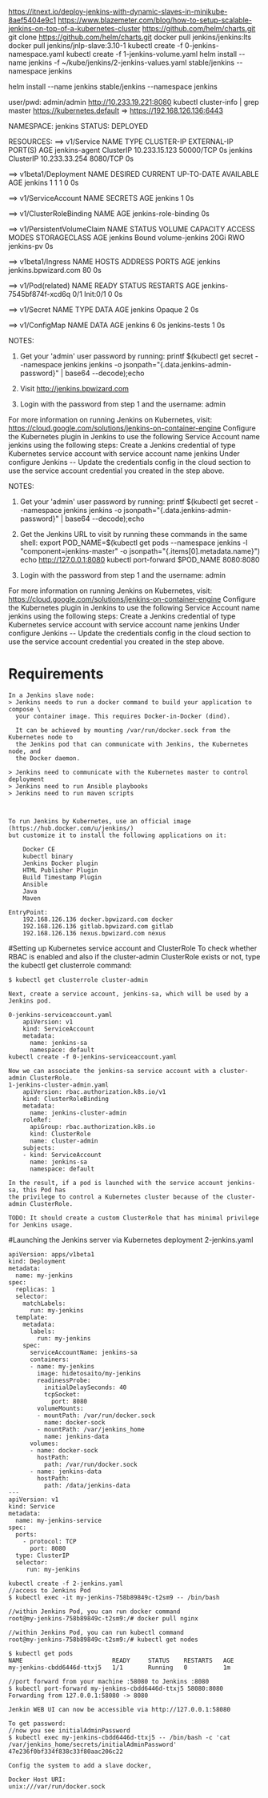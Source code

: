 https://itnext.io/deploy-jenkins-with-dynamic-slaves-in-minikube-8aef5404e9c1
https://www.blazemeter.com/blog/how-to-setup-scalable-jenkins-on-top-of-a-kubernetes-cluster
https://github.com/helm/charts.git
git clone  https://github.com/helm/charts.git
docker pull jenkins/jenkins:lts
docker pull jenkins/jnlp-slave:3.10-1
kubectl create -f 0-jenkins-namespace.yaml
kubectl create -f 1-jenkins-volume.yaml
helm install --name jenkins -f ~/kube/jenkins/2-jenkins-values.yaml stable/jenkins --namespace jenkins

helm install --name jenkins stable/jenkins --namespace jenkins

user/pwd: admin/admin
http://10.233.19.221:8080
kubectl cluster-info | grep master
https://kubernetes.default => https://192.168.126.136:6443

NAMESPACE: jenkins
STATUS: DEPLOYED

RESOURCES:
==> v1/Service
NAME           TYPE       CLUSTER-IP     EXTERNAL-IP  PORT(S)    AGE
jenkins-agent  ClusterIP  10.233.15.123  <none>       50000/TCP  0s
jenkins        ClusterIP  10.233.33.254  <none>       8080/TCP   0s

==> v1beta1/Deployment
NAME     DESIRED  CURRENT  UP-TO-DATE  AVAILABLE  AGE
jenkins  1        1        1           0          0s

==> v1/ServiceAccount
NAME     SECRETS  AGE
jenkins  1        0s

==> v1/ClusterRoleBinding
NAME                  AGE
jenkins-role-binding  0s

==> v1/PersistentVolumeClaim
NAME     STATUS  VOLUME          CAPACITY  ACCESS MODES  STORAGECLASS  AGE
jenkins  Bound   volume-jenkins  20Gi      RWO           jenkins-pv    0s

==> v1beta1/Ingress
NAME     HOSTS                 ADDRESS  PORTS  AGE
jenkins  jenkins.bpwizard.com  80       0s

==> v1/Pod(related)
NAME                      READY  STATUS    RESTARTS  AGE
jenkins-7545bf874f-xcd6q  0/1    Init:0/1  0         0s

==> v1/Secret
NAME     TYPE    DATA  AGE
jenkins  Opaque  2     0s

==> v1/ConfigMap
NAME           DATA  AGE
jenkins        6     0s
jenkins-tests  1     0s




NOTES:
1. Get your 'admin' user password by running:
  printf $(kubectl get secret --namespace jenkins jenkins -o jsonpath="{.data.jenkins-admin-password}" | base64 --decode);echo

2. Visit http://jenkins.bpwizard.com

3. Login with the password from step 1 and the username: admin

For more information on running Jenkins on Kubernetes, visit:
https://cloud.google.com/solutions/jenkins-on-container-engine
Configure the Kubernetes plugin in Jenkins to use the following Service Account name jenkins using the following steps:
  Create a Jenkins credential of type Kubernetes service account with service account name jenkins
  Under configure Jenkins -- Update the credentials config in the cloud section to use the service account credential you created in the step above.


NOTES:
1. Get your 'admin' user password by running:
  printf $(kubectl get secret --namespace jenkins jenkins -o jsonpath="{.data.jenkins-admin-password}" | base64 --decode);echo
2. Get the Jenkins URL to visit by running these commands in the same shell:
  export POD_NAME=$(kubectl get pods --namespace jenkins -l "component=jenkins-master" -o jsonpath="{.items[0].metadata.name}")
  echo http://127.0.0.1:8080
  kubectl port-forward $POD_NAME 8080:8080

3. Login with the password from step 1 and the username: admin

For more information on running Jenkins on Kubernetes, visit:
https://cloud.google.com/solutions/jenkins-on-container-engine
Configure the Kubernetes plugin in Jenkins to use the following Service Account name jenkins using the following steps:
  Create a Jenkins credential of type Kubernetes service account with service account name jenkins
  Under configure Jenkins -- Update the credentials config in the cloud section to use the service account credential you created in the step above.


# Requirements
    In a Jenkins slave node:
    > Jenkins needs to run a docker command to build your application to compose \
	  your container image. This requires Docker-in-Docker (dind).
	  
	  It can be achieved by mounting /var/run/docker.sock from the Kubernetes node to 
	  the Jenkins pod that can communicate with Jenkins, the Kubernetes node, and 
	  the Docker daemon.
	  
    > Jenkins need to communicate with the Kubernetes master to control deployment
	> Jenkins need to run Ansible playbooks
	> Jenkins need to run maven scripts
	
	
	
	To run Jenkins by Kubernetes, use an official image (https://hub.docker.com/u/jenkins/) 
	but customize it to install the following applications on it:

		Docker CE
		kubectl binary
		Jenkins Docker plugin
		HTML Publisher Plugin
		Build Timestamp Plugin
		Ansible
		Java
		Maven 
		
	EntryPoint:
	    192.168.126.136 docker.bpwizard.com docker
		192.168.126.136 gitlab.bpwizard.com gitlab
		192.168.126.136 nexus.bpwizard.com nexus
		
		
#Setting up Kubernetes service account and ClusterRole
	To check whether RBAC is enabled and also if the cluster-admin ClusterRole exists or not, 
	type the kubectl get clusterrole command:

	$ kubectl get clusterrole cluster-admin

	Next, create a service account, jenkins-sa, which will be used by a Jenkins pod. 
	
	0-jenkins-serviceaccount.yaml
		apiVersion: v1
		kind: ServiceAccount
		metadata:
		  name: jenkins-sa
		  namespace: default
	kubectl create -f 0-jenkins-serviceaccount.yaml 
	
    Now we can associate the jenkins-sa service account with a cluster-admin ClusterRole.
	1-jenkins-cluster-admin.yaml
		apiVersion: rbac.authorization.k8s.io/v1
		kind: ClusterRoleBinding
		metadata:
		  name: jenkins-cluster-admin
		roleRef:
		  apiGroup: rbac.authorization.k8s.io
		  kind: ClusterRole
		  name: cluster-admin
		subjects:
		- kind: ServiceAccount
		  name: jenkins-sa
		  namespace: default
		  
	In the result, if a pod is launched with the service account jenkins-sa, this Pod has 
	the privilege to control a Kubernetes cluster because of the cluster-admin ClusterRole.
	
	TODO: It should create a custom ClusterRole that has minimal privilege for Jenkins usage.
	
#Launching the Jenkins server via Kubernetes deployment
	2-jenkins.yaml
	
	apiVersion: apps/v1beta1
	kind: Deployment
	metadata:
	  name: my-jenkins
	spec:
	  replicas: 1
	  selector:
		matchLabels:
		  run: my-jenkins
	  template:
		metadata:
		  labels:
			run: my-jenkins
		spec:
		  serviceAccountName: jenkins-sa
		  containers:
		  - name: my-jenkins
			image: hidetosaito/my-jenkins
			readinessProbe:
			  initialDelaySeconds: 40
			  tcpSocket:
				port: 8080
			volumeMounts: 
			- mountPath: /var/run/docker.sock
			  name: docker-sock 
			- mountPath: /var/jenkins_home
			  name: jenkins-data
		  volumes: 
		  - name: docker-sock
			hostPath: 
			  path: /var/run/docker.sock
		  - name: jenkins-data
			hostPath:
			  path: /data/jenkins-data
	---
	apiVersion: v1
	kind: Service
	metadata:
	  name: my-jenkins-service
	spec:
	  ports:
		- protocol: TCP
		  port: 8080
	  type: ClusterIP
	  selector:
		 run: my-jenkins  
		 
	kubectl create -f 2-jenkins.yaml 
	//access to Jenkins Pod
	$ kubectl exec -it my-jenkins-758b89849c-t2sm9 -- /bin/bash
	
	//within Jenkins Pod, you can run docker command
    root@my-jenkins-758b89849c-t2sm9:/# docker pull nginx
	
	//within Jenkins Pod, you can run kubectl command
	root@my-jenkins-758b89849c-t2sm9:/# kubectl get nodes
	
	$ kubectl get pods
	NAME                         READY     STATUS    RESTARTS   AGE
	my-jenkins-cbdd6446d-ttxj5   1/1       Running   0          1m

	//port forward from your machine :58080 to Jenkins :8080
	$ kubectl port-forward my-jenkins-cbdd6446d-ttxj5 58080:8080
	Forwarding from 127.0.0.1:58080 -> 8080
	
	Jenkin WEB UI can now be accessible via http://127.0.0.1:58080 
	
	To get password:
	//now you see initialAdminPassword
	$ kubectl exec my-jenkins-cbdd6446d-ttxj5 -- /bin/bash -c 'cat /var/jenkins_home/secrets/initialAdminPassword'
	47e236f0bf334f838c33f80aac206c22
	
	Config the system to add a slave docker,
	
	Docker Host URI:
	unix:///var/run/docker.sock